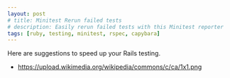 ```yaml
---
layout: post
# title: Minitest Rerun failed tests
# description: Easily rerun failed tests with this Minitest reporter
tags: [ruby, testing, minitest, rspec, capybara]
---
```


Here are suggestions to speed up your Rails testing.

- https://upload.wikimedia.org/wikipedia/commons/c/ca/1x1.png

